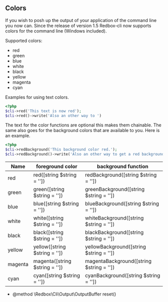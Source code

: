 ## Colors

If you wish to posh up the output of your application of the command line you now can. Since the release of version 1.5 Redbox-cli 
now supports colors for the command line (Windows included).

Supported colors:

* red
* green
* blue
* white
* black
* yellow
* magenta
* cyan

Examples for using text colors. 

```php
<?php
$cli->red('This text is now red');
$cli->red()->write('Also an other way to ')
```

The text for the color functions are optional this makes them chainable. The same also goes for the background colors that are available to you.
Here is an example.


```php
<?php
$cli->redBackground('This background color red.');
$cli->redBackground()->write('Also an other way to get a red background color.');
```


| Name   |  foreground color  | background function  | 
|---|---|---|
|   red |  red([string $string = '']) | redBackground([string $string = ''])|
|  green |  green([string $string = ''])  |   greenBackground([string $string = '']) |
|  blue | blue([string $string = ''])  | blueBackground([string $string = ''])  |
|  white | white([string $string = ''])  | whiteBackground([string $string = ''])  |
|  black | black([string $string = ''])  | blackBackground([string $string = ''])  |
|  yellow | yellow([string $string = ''])  | yellowBackground([string $string = ''])  |
|  magenta | magenta([string $string = ''])  | magentaBackground([string $string = ''])  |
|  cyan | cyan([string $string = ''])  | cyanBackground([string $string = ''])  |


* @method \Redbox\Cli\Output\OutputBuffer reset()


